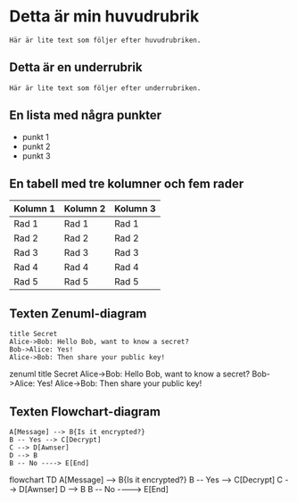 # Detta är min huvudrubrik
    Här är lite text som följer efter huvudrubriken.
## Detta är en underrubrik
    Här är lite text som följer efter underrubriken.

## En lista med några punkter
- punkt 1
- punkt 2
- punkt 3

## En tabell med tre kolumner och fem rader
| Kolumn 1 | Kolumn 2 | Kolumn 3 |
|----------|----------|----------|
| Rad 1    | Rad 1    | Rad 1    |
| Rad 2    | Rad 2    | Rad 2    |
| Rad 3    | Rad 3    | Rad 3    |
| Rad 4    | Rad 4    | Rad 4    |
| Rad 5    | Rad 5    | Rad 5    |

## Texten Zenuml-diagram
    title Secret
    Alice->Bob: Hello Bob, want to know a secret?
    Bob->Alice: Yes!
    Alice->Bob: Then share your public key!

zenuml
    title Secret
    Alice->Bob: Hello Bob, want to know a secret?
    Bob->Alice: Yes!
    Alice->Bob: Then share your public key!

## Texten Flowchart-diagram
    A[Message] --> B{Is it encrypted?}
    B -- Yes --> C[Decrypt]
    C --> D[Awnser]
    D --> B
    B -- No ----> E[End]

flowchart TD
    A[Message] --> B{Is it encrypted?}
    B -- Yes --> C[Decrypt]
    C --> D[Awnser]
    D --> B
    B -- No ----> E[End]